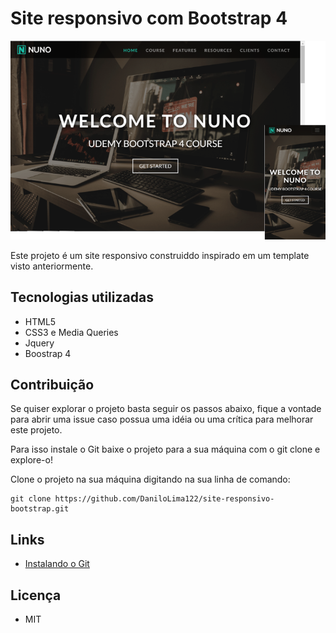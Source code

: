 # Site responsivo com Bootstrap 4

![](img/template.png)


Este projeto é um site responsivo construiddo inspirado em um template visto anteriormente.

## Tecnologias utilizadas

- HTML5
- CSS3 e Media Queries
- Jquery
- Boostrap 4

## Contribuição

Se quiser explorar o projeto basta seguir os passos abaixo, fique a vontade para abrir uma issue caso possua uma idéia ou uma crítica para melhorar este projeto.

Para isso instale o Git baixe o projeto para a sua máquina com o git clone e explore-o!

Clone o projeto na sua máquina digitando na sua linha de comando:
~~~shell
git clone https://github.com/DaniloLima122/site-responsivo-bootstrap.git
~~~

## Links

- [Instalando o Git](https://git-scm.com/book/pt-br/v2/)

## Licença

- MIT